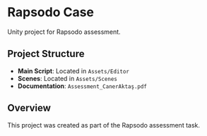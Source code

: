 # Rapsodo Case

Unity project for Rapsodo assessment.

## Project Structure

- **Main Script**: Located in `Assets/Editor`
- **Scenes**: Located in `Assets/Scenes`
- **Documentation**: `Assessment_CanerAktaş.pdf`

## Overview

This project was created as part of the Rapsodo assessment task. 